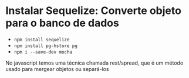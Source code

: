 # Instalar Sequelize: Converte objeto para o banco de dados

- `npm install sequelize`
- `npm install pg-hstore pg`
- `npm i --save-dev mocha`

<p>No javascript temos uma técnica chamada rest/spread, que é um método usado para mergear objetos ou separá-los</p>